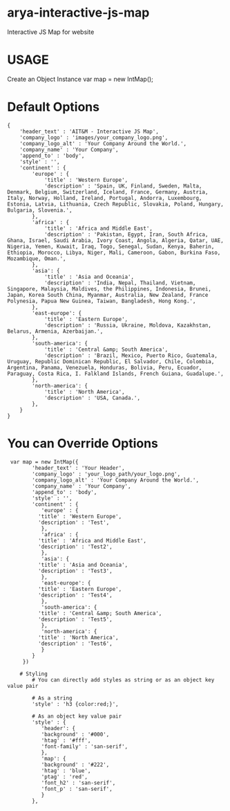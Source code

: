 # arya-interactive-js-map
Interactive JS Map for website

# USAGE
Create an Object Instance
var map = new IntMap();

# Default Options
    {
		'header_text' : 'AIT&M - Interactive JS Map',
		'company_logo' : 'images/your_company_logo.png', 
		'company_logo_alt' : 'Your Company Around the World.',
		'company_name' : 'Your Company',
		'append_to' : 'body',
		'style' : '',
		'continent' : {
			'europe' : {
				'title' : 'Western Europe',
				'description' : 'Spain, UK, Finland, Sweden, Malta, Denmark, Belgium, Switzerland, Iceland, France, Germany, Austria, Italy, Norway, Holland, Ireland, Portugal, Andorra, Luxembourg, Estonia, Latvia, Lithuania, Czech Republic, Slovakia, Poland, Hungary, Bulgaria, Slovenia.',
			},
			'africa' : {
				'title' : 'Africa and Middle East',
				'description' : 'Pakistan, Egypt, Iran, South Africa, Ghana, Israel, Saudi Arabia, Ivory Coast, Angola, Algeria, Qatar, UAE, Nigeria, Yemen, Kuwait, Iraq, Togo, Senegal, Sudan, Kenya, Baherin, Ethiopia, Morocco, Libya, Niger, Mali, Cameroon, Gabon, Burkina Faso, Mozambique, Oman.',
			},
			'asia': {
				'title' : 'Asia and Oceania',
				'description' : 'India, Nepal, Thailand, Vietnam, Singapore, Malaysia, Maldives, the Philippines, Indonesia, Brunei, Japan, Korea South China, Myanmar, Australia, New Zealand, France Polynesia, Papua New Guinea, Taiwan, Bangladesh, Hong Kong.',
			},
			'east-europe': {
				'title' : 'Eastern Europe',
				'description' : 'Russia, Ukraine, Moldova, Kazakhstan, Belarus, Armenia, Azerbaijan.',
			},
			'south-america': {
				'title' : 'Central &amp; South America',
				'description' : 'Brazil, Mexico, Puerto Rico, Guatemala, Uruguay, Republic Dominican Republic, El Salvador, Chile, Colombia, Argentina, Panama, Venezuela, Honduras, Bolivia, Peru, Ecuador, Paraguay, Costa Rica, I. Falkland Islands, French Guiana, Guadalupe.',
			},
			'north-america': {
				'title' : 'North America',
				'description' : 'USA, Canada.',
			},
		}
	}


# You can Override Options
	 var map = new IntMap({
		    'header_text' : 'Your Header',
		    'company_logo' : 'your_logo_path/your_logo.png', 
		    'company_logo_alt' : 'Your Company Around the World.',
		    'company_name' : 'Your Company',
		    'append_to' : 'body',
		    'style' : '',
		    'continent' : {
		       'europe' : {
			  'title' : 'Western Europe',
			  'description' : 'Test',
		       },
		       'africa' : {
			  'title' : 'Africa and Middle East',
			  'description' : 'Test2',
		       },
		       'asia': {
			  'title' : 'Asia and Oceania',
			  'description' : 'Test3',
		       },
		       'east-europe': {
			  'title' : 'Eastern Europe',
			  'description' : 'Test4',
		       },
		       'south-america': {
			  'title' : 'Central &amp; South America',
			  'description' : 'Test5',
		       },
		       'north-america': {
			  'title' : 'North America',
			  'description' : 'Test6',
		       }
		    }
		 })

        # Styling
            # You can directly add styles as string or as an object key value pair
            
            # As a string
            'style' : 'h3 {color:red;}',
            
            # As an object key value pair
            'style' : {
               'header': {
               'background' : '#000',
               'htag' : '#fff',
               'font-family' : 'san-serif',
               },
               'map': {
               'background' : '#222',
               'htag' : 'blue',
               'ptag' : 'red',
               'font_h2' : 'san-serif',
               'font_p' : 'san-serif',
               }
            },

        
